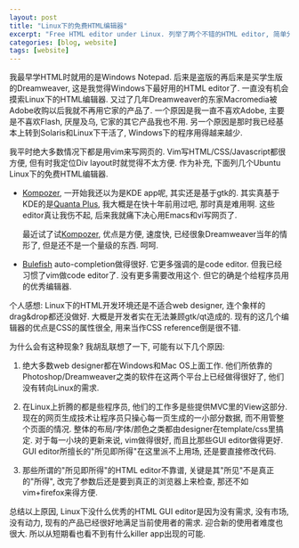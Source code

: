 ```yaml
---
layout: post
title: "Linux下的免费HTML编辑器"
excerpt: "Free HTML editor under Linux. 列举了两个不错的HTML editor, 简单分析了一下为什么Linux下没有好的编辑器.  "
categories: [blog, website]
tags: [website]
---
```



我最早学HTML时就用的是Windows Notepad. 后来是盗版的再后来是买学生版的Dreamweaver, 这是我觉得Windows下最好用的HTML editor了. 一直没有机会摸索Linux下的HTML编辑器.
又过了几年Dreamweaver的东家Macromedia被Adobe收购以后我就不再用它家的产品了. 
一个原因是我一直不喜欢Adobe, 主要是不喜欢Flash, 厌屋及乌, 它家的其它产品我也不用. 另一个原因是那时我已经基本上转到Solaris和Linux下干活了, Windows下的程序用得越来越少. 

我平时绝大多数情况下都是用vim来写网页的. Vim写HTML/CSS/Javascript都很方便, 但有时我定位Div layout时就觉得不太方便.  作为补充, 下面列几个Ubuntu Linux下的免费HTML编辑器. 

 * [Kompozer][kompozer], 一开始我还以为是KDE app呢, 其实还是基于gtk的. 其实真基于KDE的是[Quanta Plus][qplus], 我大概是在快十年前用过吧, 那时真是难用啊. 这些editor真让我伤不起, 后来我就痛下决心用Emacs和vi写网页了. 
 
    最近试了试[Kompozer][kompozer], 优点是方便, 速度快, 已经很象Dreamweaver当年的情形了, 但是还不是一个量级的东西. 呵呵. 

 * [Bulefish][bluefish] auto-completion做得很好. 它更多强调的是code editor. 但我已经习惯了vim做code editor了. 没有更多需要改用这个. 但它的确是个给程序员用的优秀编辑器.

个人感想: Linux下的HTML开发环境还是不适合web designer, 连个象样的drag&drop都还没做好. 大概是开发者实在无法兼顾gtk/qt造成的. 现有的这几个编辑器的优点是CSS的属性很全, 用来当作CSS reference倒是很不错. 

为什么会有这种现象? 我胡乱联想了一下, 可能有以下几个原因:

1. 绝大多数web designer都在Windows和Mac OS上面工作. 他们所依靠的Photoshop/Dreamweaver之类的软件在这两个平台上已经做得很好了, 他们没有转向Linux的需求. 

1. 在Linux上折腾的都是些程序员, 他们的工作多是些提供MVC里的View这部分. 现在的网页生成技术让程序员只操心每一页生成的一小部分数据, 而不用管整个页面的情况. 整体的布局/字体/颜色之类都由designer在template/css里搞定. 对于每一小块的更新来说, vim做得很好, 而且比那些GUI editor做得更好. GUI editor所擅长的"所见即所得"在这里派不上用场, 还是要直接修改代码. 

1. 那些所谓的"所见即所得"的HTML editor不靠谱, 关键是其"所见"不是真正的"所得", 改完了参数后还是要到真正的浏览器上来检查, 那还不如vim+firefox来得方便. 

总结以上原因, Linux下没什么优秀的HTML GUI editor是因为没有需求, 没有市场, 没有动力, 现有的产品已经很好地满足当前使用者的需求. 迎合新的使用者难度也很大. 所以从短期看也看不到有什么killer app出现的可能.  

[kompozer]: http://kompozer.sourceforge.net/
[qplus]: http://quanta.kdewebdev.org/
[bluefish]: http://bluefish.openoffice.nl/

